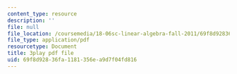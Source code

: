 ```yaml
---
content_type: resource
description: ''
file: null
file_location: /coursemedia/18-06sc-linear-algebra-fall-2011/69f8d92836fa1181356ea9d7f04fd816_D8u1LV9CnCk.pdf
file_type: application/pdf
resourcetype: Document
title: 3play pdf file
uid: 69f8d928-36fa-1181-356e-a9d7f04fd816
---
```

